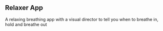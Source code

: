 ## Relaxer App

A relaxing breathing app with a visual director to tell you when to breathe in, hold and breathe out
